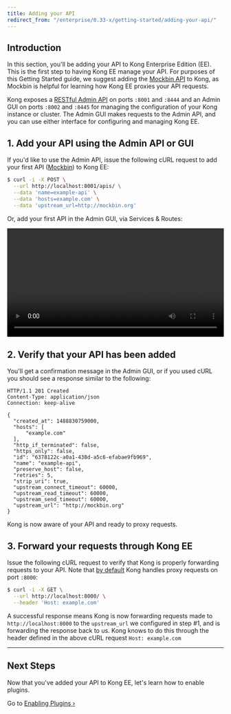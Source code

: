```yaml
---
title: Adding your API
redirect_from: "/enterprise/0.33-x/getting-started/adding-your-api/"
---
```


## Introduction

In this section, you'll be adding your API to Kong Enterprise Edition (EE).
This is the first
step to having Kong EE manage your API. For purposes of this Getting Started
guide, we suggest adding the [Mockbin API][mockbin] to Kong, as Mockbin is
helpful for learning how Kong EE proxies your API requests.

Kong exposes a [RESTful Admin API][API] on ports `:8001` and `:8444` and an
Admin GUI on ports `:8002` and `:8445` for managing the
configuration of your Kong instance or cluster. The Admin GUI makes
requests to the Admin API, and you can use either interface for configuring
and managing Kong EE.

## 1. Add your API using the Admin API or GUI

If you'd like to use the Admin API, issue the following cURL request to add
your first API ([Mockbin][mockbin]) to Kong EE:

```bash
$ curl -i -X POST \
  --url http://localhost:8001/apis/ \
  --data 'name=example-api' \
  --data 'hosts=example.com' \
  --data 'upstream_url=http://mockbin.org'
```

Or, add your first API in the Admin GUI, via Services & Routes:

<video width="100%" autoplay loop controls>
  <source src="https://konghq.com/wp-content/uploads/2018/07/first-api-ee-0.33.mp4" type="video/mp4">
  Your browser does not support the video tag.
</video>


## 2. Verify that your API has been added

You'll get a confirmation message in the Admin GUI, or if you used cURL
you should see a response similar to the following:

```http
HTTP/1.1 201 Created
Content-Type: application/json
Connection: keep-alive

{
  "created_at": 1488830759000,
  "hosts": [
      "example.com"
  ],
  "http_if_terminated": false,
  "https_only": false,
  "id": "6378122c-a0a1-438d-a5c6-efabae9fb969",
  "name": "example-api",
  "preserve_host": false,
  "retries": 5,
  "strip_uri": true,
  "upstream_connect_timeout": 60000,
  "upstream_read_timeout": 60000,
  "upstream_send_timeout": 60000,
  "upstream_url": "http://mockbin.org"
}
```

Kong is now aware of your API and ready to proxy requests.

## 3. Forward your requests through Kong EE

Issue the following cURL request to verify that Kong is properly forwarding
requests to your API. Note that [by default][proxy-port] Kong handles proxy
requests on port `:8000`:

```bash
$ curl -i -X GET \
  --url http://localhost:8000/ \
  --header 'Host: example.com'
```

A successful response means Kong is now forwarding requests made to
`http://localhost:8000` to the `upstream_url` we configured in step #1,
and is forwarding the response back to us. Kong knows to do this through
the header defined in the above cURL request `Host: example.com`

---

## Next Steps

Now that you've added your API to Kong EE, let's learn how to enable plugins.

Go to [Enabling Plugins &rsaquo;][enabling-plugins]

[API]: /latest/admin-api
[enabling-plugins]: /enterprise/{{page.kong_version}}/getting-started/enabling-plugins
[proxy-port]: /latest/configuration/#nginx-section
[mockbin]: https://mockbin.com/
